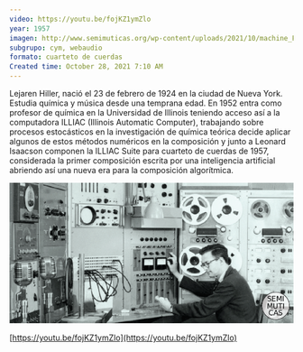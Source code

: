 ```yaml
---
video: https://youtu.be/fojKZ1ymZlo
year: 1957
imagen: http://www.semimuticas.org/wp-content/uploads/2021/10/machine_FI_01.png
subgrupo: cym, webaudio
formato: cuarteto de cuerdas
Created time: October 28, 2021 7:10 AM
---
```

Lejaren Hiller, nació el 23 de febrero de 1924 en la ciudad de Nueva
York. Estudia química y música desde una temprana edad. En 1952 entra
como profesor de química en la Universidad de Illinois teniendo acceso
así a la computadora ILLIAC (Illinois Automatic Computer), trabajando
sobre procesos estocásticos en la investigación de química teórica
decide aplicar algunos de estos métodos numéricos en la composición y
junto a Leonard Isaacson componen la ILLIAC Suite para cuarteto de
cuerdas de 1957, considerada la primer composición escrita por una
inteligencia artificial abriendo así una nueva era para la composición
algorítmica.

![Untitled](3-works/p1/Illiac%20Suite%20114b3b5be7b6418eaa7342804beda741/Untitled.png)

[https://youtu.be/fojKZ1ymZlo](https://youtu.be/fojKZ1ymZlo)
